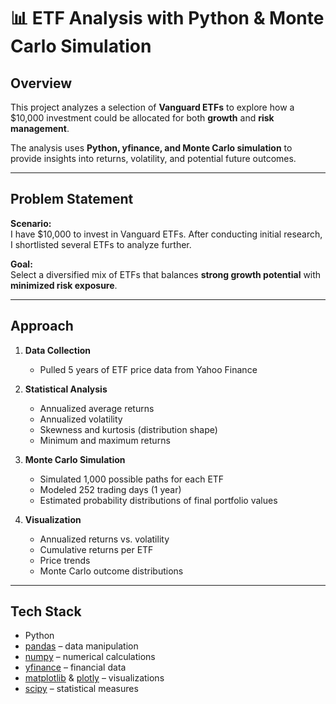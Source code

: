 # 📊 ETF Analysis with Python & Monte Carlo Simulation

## Overview
This project analyzes a selection of **Vanguard ETFs** to explore how a $10,000 investment could be allocated for both **growth** and **risk management**.  

The analysis uses **Python, yfinance, and Monte Carlo simulation** to provide insights into returns, volatility, and potential future outcomes.

---

## Problem Statement
**Scenario:**  
I have $10,000 to invest in Vanguard ETFs. After conducting initial research, I shortlisted several ETFs to analyze further.  

**Goal:**  
Select a diversified mix of ETFs that balances **strong growth potential** with **minimized risk exposure**.

---

## Approach

1. **Data Collection**  
   - Pulled 5 years of ETF price data from Yahoo Finance
2. **Statistical Analysis**  
   - Annualized average returns  
   - Annualized volatility  
   - Skewness and kurtosis (distribution shape)  
   - Minimum and maximum returns  

3. **Monte Carlo Simulation**  
   - Simulated 1,000 possible paths for each ETF  
   - Modeled 252 trading days (1 year)  
   - Estimated probability distributions of final portfolio values  

4. **Visualization**  
   - Annualized returns vs. volatility  
   - Cumulative returns per ETF  
   - Price trends  
   - Monte Carlo outcome distributions  

---

## Tech Stack
- Python 
- [pandas](https://pandas.pydata.org/) – data manipulation  
- [numpy](https://numpy.org/) – numerical calculations  
- [yfinance](https://github.com/ranaroussi/yfinance) – financial data  
- [matplotlib](https://matplotlib.org/) & [plotly](https://plotly.com/python/) – visualizations  
- [scipy](https://scipy.org/) – statistical measures  

